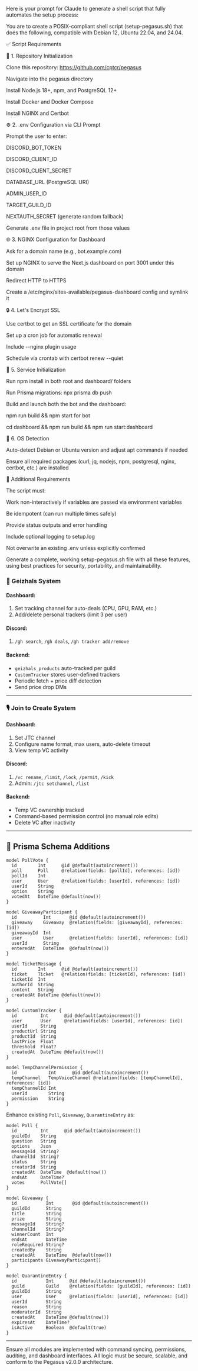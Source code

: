 Here is your prompt for Claude to generate a shell script that fully automates the setup process:

You are to create a POSIX-compliant shell script (setup-pegasus.sh) that does the following, compatible with Debian 12, Ubuntu 22.04, and 24.04.

✅ Script Requirements

🔁 1. Repository Initialization

Clone this repository: https://github.com/cptcr/pegasus

Navigate into the pegasus directory

Install Node.js 18+, npm, and PostgreSQL 12+

Install Docker and Docker Compose

Install NGINX and Certbot

⚙️ 2. .env Configuration via CLI Prompt

Prompt the user to enter:

DISCORD_BOT_TOKEN

DISCORD_CLIENT_ID

DISCORD_CLIENT_SECRET

DATABASE_URL (PostgreSQL URI)

ADMIN_USER_ID

TARGET_GUILD_ID

NEXTAUTH_SECRET (generate random fallback)

Generate .env file in project root from those values

🌐 3. NGINX Configuration for Dashboard

Ask for a domain name (e.g., bot.example.com)

Set up NGINX to serve the Next.js dashboard on port 3001 under this domain

Redirect HTTP to HTTPS

Create a /etc/nginx/sites-available/pegasus-dashboard config and symlink it

🔒 4. Let's Encrypt SSL

Use certbot to get an SSL certificate for the domain

Set up a cron job for automatic renewal

Include --nginx plugin usage

Schedule via crontab with certbot renew --quiet

🚀 5. Service Initialization

Run npm install in both root and dashboard/ folders

Run Prisma migrations: npx prisma db push

Build and launch both the bot and the dashboard:

npm run build && npm start for bot

cd dashboard && npm run build && npm run start:dashboard

🧠 6. OS Detection

Auto-detect Debian or Ubuntu version and adjust apt commands if needed

Ensure all required packages (curl, jq, nodejs, npm, postgresql, nginx, certbot, etc.) are installed

📝 Additional Requirements

The script must:

Work non-interactively if variables are passed via environment variables

Be idempotent (can run multiple times safely)

Provide status outputs and error handling

Include optional logging to setup.log

Not overwrite an existing .env unless explicitly confirmed

Generate a complete, working setup-pegasus.sh file with all these features, using best practices for security, portability, and maintainability.





### 🛒 Geizhals System

#### Dashboard:

1. Set tracking channel for auto-deals (CPU, GPU, RAM, etc.)
2. Add/delete personal trackers (limit 3 per user)

#### Discord:

1. `/gh search`, `/gh deals`, `/gh tracker add/remove`

#### Backend:

* `geizhals_products` auto-tracked per guild
* `CustomTracker` stores user-defined trackers
* Periodic fetch + price diff detection
* Send price drop DMs

---

### 🎙️ Join to Create System

#### Dashboard:

1. Set JTC channel
2. Configure name format, max users, auto-delete timeout
3. View temp VC activity

#### Discord:

1. `/vc rename`, `/limit`, `/lock`, `/permit`, `/kick`
2. Admin: `/jtc setchannel`, `/list`

#### Backend:

* Temp VC ownership tracked
* Command-based permission control (no manual role edits)
* Delete VC after inactivity

---

## 🧩 Prisma Schema Additions

```prisma
model PollVote {
  id        Int      @id @default(autoincrement())
  poll      Poll     @relation(fields: [pollId], references: [id])
  pollId    Int
  user      User     @relation(fields: [userId], references: [id])
  userId    String
  option    String
  votedAt   DateTime @default(now())
}

model GiveawayParticipant {
  id          Int       @id @default(autoincrement())
  giveaway    Giveaway  @relation(fields: [giveawayId], references: [id])
  giveawayId  Int
  user        User      @relation(fields: [userId], references: [id])
  userId      String
  enteredAt   DateTime  @default(now())
}

model TicketMessage {
  id        Int      @id @default(autoincrement())
  ticket    Ticket   @relation(fields: [ticketId], references: [id])
  ticketId  Int
  authorId  String
  content   String
  createdAt DateTime @default(now())
}

model CustomTracker {
  id         Int      @id @default(autoincrement())
  user       User     @relation(fields: [userId], references: [id])
  userId     String
  productUrl String
  productId  String
  lastPrice  Float
  threshold  Float?
  createdAt  DateTime @default(now())
}

model TempChannelPermission {
  id            Int      @id @default(autoincrement())
  tempChannel   TempVoiceChannel @relation(fields: [tempChannelId], references: [id])
  tempChannelId Int
  userId        String
  permission    String
}
```

Enhance existing `Poll`, `Giveaway`, `QuarantineEntry` as:

```prisma
model Poll {
  id         Int      @id @default(autoincrement())
  guildId    String
  question   String
  options    Json
  messageId  String?
  channelId  String?
  status     String
  creatorId  String
  createdAt  DateTime  @default(now())
  endsAt     DateTime?
  votes      PollVote[]
}

model Giveaway {
  id           Int       @id @default(autoincrement())
  guildId      String
  title        String
  prize        String
  messageId    String?
  channelId    String?
  winnerCount  Int
  endsAt       DateTime
  roleRequired String?
  createdBy    String
  createdAt    DateTime  @default(now())
  participants GiveawayParticipant[]
}

model QuarantineEntry {
  id           Int      @id @default(autoincrement())
  guild        Guild    @relation(fields: [guildId], references: [id])
  guildId      String
  user         User     @relation(fields: [userId], references: [id])
  userId       String
  reason       String
  moderatorId  String
  createdAt    DateTime @default(now())
  expiresAt    DateTime?
  isActive     Boolean  @default(true)
}
```

---

Ensure all modules are implemented with command syncing, permissions, auditing, and dashboard interfaces. All logic must be secure, scalable, and conform to the Pegasus v2.0.0 architecture.